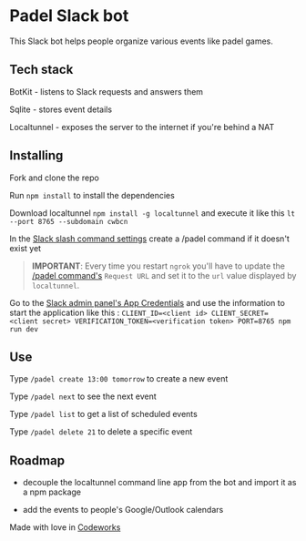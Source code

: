 # Padel Slack bot

This Slack bot helps people organize various events like padel games.

## Tech stack

BotKit - listens to Slack requests and answers them

Sqlite - stores event details

Localtunnel - exposes the server to the internet if you're behind a NAT

## Installing

Fork and clone the repo

Run `npm install` to install the dependencies

Download localtunnel `npm install -g localtunnel`  and execute it like this `lt --port 8765 --subdomain cwbcn `

In the [Slack slash command settings](https://api.slack.com/apps/A6EMKTEAJ/slash-commands) create a /padel command if it doesn't exist yet



> **IMPORTANT**: Every time  you restart ```ngrok``` you'll have to update the [/padel command's](https://api.slack.com/apps/A6EMKTEAJ/slash-commands) ```Request URL``` and set it to the `url`  value displayed by `localtunnel`.



Go to the [Slack admin panel's App  Credentials](https://api.slack.com/apps/A6EMKTEAJ/general) and use the information to start the application like this : `CLIENT_ID=<client id> CLIENT_SECRET=<client secret> VERIFICATION_TOKEN=<verification token> PORT=8765 npm run dev`

## Use

Type ```/padel create 13:00 tomorrow``` to create a new event

Type ```/padel next``` to see the next event

Type ```/padel list``` to get a list of scheduled events

Type ```/padel delete 21``` to delete a specific event

## Roadmap

- decouple the localtunnel command line app from the bot and import it as a npm package

- add the events to people's Google/Outlook calendars



Made with love in [Codeworks](http://www.codeworks.me)